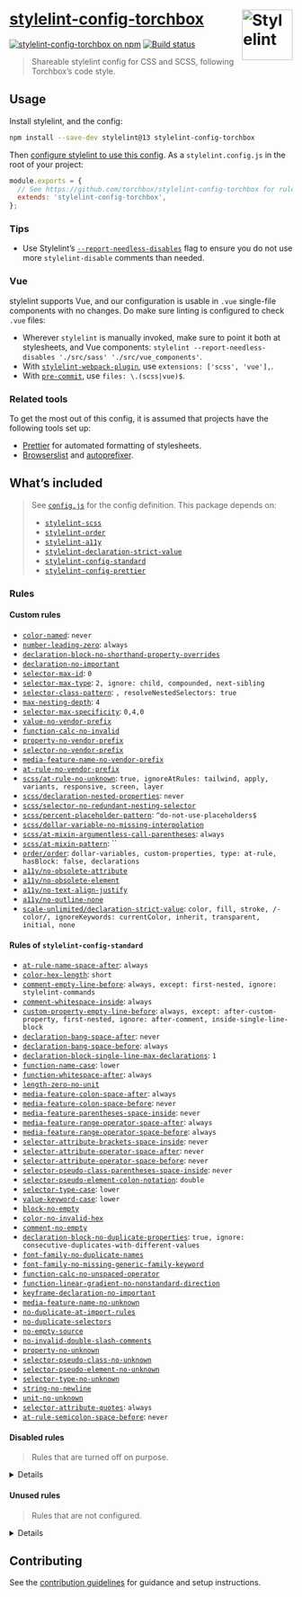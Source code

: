 # [stylelint-config-torchbox](https://www.npmjs.com/package/stylelint-config-torchbox) [<img src="https://raw.githubusercontent.com/torchbox/stylelint-config-torchbox/main/.github/stylelint-logo.svg?sanitize=true" alt="Stylelint" width="90" height="90" align="right">](https://stylelint.io)

[![stylelint-config-torchbox on npm](https://img.shields.io/npm/v/stylelint-config-torchbox.svg)](https://www.npmjs.com/package/stylelint-config-torchbox) [![Build status](https://github.com/torchbox/stylelint-config-torchbox/workflows/CI/badge.svg)](https://github.com/torchbox/stylelint-config-torchbox/actions)

> Shareable stylelint config for CSS and SCSS, following Torchbox’s code style.

## Usage

Install stylelint, and the config:

```sh
npm install --save-dev stylelint@13 stylelint-config-torchbox

```

Then [configure stylelint to use this config](https://stylelint.io/user-guide/configuration/#extends). As a `stylelint.config.js` in the root of your project:

```js
module.exports = {
  // See https://github.com/torchbox/stylelint-config-torchbox for rules.
  extends: 'stylelint-config-torchbox',
};
```

### Tips

- Use Stylelint’s [`--report-needless-disables`](https://stylelint.io/user-guide/node-api/#reportneedlessdisables) flag to ensure you do not use more `stylelint-disable` comments than needed.

### Vue

stylelint supports Vue, and our configuration is usable in `.vue` single-file components with no changes. Do make sure linting is configured to check `.vue` files:

- Wherever `stylelint` is manually invoked, make sure to point it both at stylesheets, and Vue components: `stylelint --report-needless-disables './src/sass' './src/vue_components'`.
- With [`stylelint-webpack-plugin`](https://webpack.js.org/plugins/stylelint-webpack-plugin/), use `extensions: ['scss', 'vue'],`.
- With [`pre-commit`](https://github.com/awebdeveloper/pre-commit-stylelint), use `files: \.(scss|vue)$`.

### Related tools

To get the most out of this config, it is assumed that projects have the following tools set up:

- [Prettier](https://prettier.io/) for automated formatting of stylesheets.
- [Browserslist](https://github.com/browserslist/browserslist) and [autoprefixer](https://github.com/postcss/autoprefixer).

## What’s included

> See [`config.js`](./config.js) for the config definition. This package depends on:
>
> - [`stylelint-scss`](https://github.com/kristerkari/stylelint-scss)
> - [`stylelint-order`](https://github.com/hudochenkov/stylelint-order)
> - [`stylelint-a11y`](https://github.com/YozhikM/stylelint-a11y)
> - [`stylelint-declaration-strict-value`](https://github.com/AndyOGo/stylelint-declaration-strict-value)
> - [`stylelint-config-standard`](https://github.com/stylelint/stylelint-config-standard)
> - [`stylelint-config-prettier`](https://github.com/prettier/stylelint-config-prettier)

<!-- Generated with: npm run build:docs -->

### Rules

#### Custom rules

- [`color-named`](https://stylelint.io/user-guide/rules/color-named/): `never`
- [`number-leading-zero`](https://stylelint.io/user-guide/rules/number-leading-zero/): `always`
- [`declaration-block-no-shorthand-property-overrides`](https://stylelint.io/user-guide/rules/declaration-block-no-shorthand-property-overrides/)
- [`declaration-no-important`](https://stylelint.io/user-guide/rules/declaration-no-important/)
- [`selector-max-id`](https://stylelint.io/user-guide/rules/selector-max-id/): `0`
- [`selector-max-type`](https://stylelint.io/user-guide/rules/selector-max-type/): `2, ignore: child, compounded, next-sibling`
- [`selector-class-pattern`](https://stylelint.io/user-guide/rules/selector-class-pattern/): `, resolveNestedSelectors: true`
- [`max-nesting-depth`](https://stylelint.io/user-guide/rules/max-nesting-depth/): `4`
- [`selector-max-specificity`](https://stylelint.io/user-guide/rules/selector-max-specificity/): `0,4,0`
- [`value-no-vendor-prefix`](https://stylelint.io/user-guide/rules/value-no-vendor-prefix/)
- [`function-calc-no-invalid`](https://stylelint.io/user-guide/rules/function-calc-no-invalid/)
- [`property-no-vendor-prefix`](https://stylelint.io/user-guide/rules/property-no-vendor-prefix/)
- [`selector-no-vendor-prefix`](https://stylelint.io/user-guide/rules/selector-no-vendor-prefix/)
- [`media-feature-name-no-vendor-prefix`](https://stylelint.io/user-guide/rules/media-feature-name-no-vendor-prefix/)
- [`at-rule-no-vendor-prefix`](https://stylelint.io/user-guide/rules/at-rule-no-vendor-prefix/)
- [`scss/at-rule-no-unknown`](https://github.com/kristerkari/stylelint-scss/blob/master/src/rules/at-rule-no-unknown/README.md): `true, ignoreAtRules: tailwind, apply, variants, responsive, screen, layer`
- [`scss/declaration-nested-properties`](https://github.com/kristerkari/stylelint-scss/blob/master/src/rules/declaration-nested-properties/README.md): `never`
- [`scss/selector-no-redundant-nesting-selector`](https://github.com/kristerkari/stylelint-scss/blob/master/src/rules/selector-no-redundant-nesting-selector/README.md)
- [`scss/percent-placeholder-pattern`](https://github.com/kristerkari/stylelint-scss/blob/master/src/rules/percent-placeholder-pattern/README.md): `^do-not-use-placeholders$`
- [`scss/dollar-variable-no-missing-interpolation`](https://github.com/kristerkari/stylelint-scss/blob/master/src/rules/dollar-variable-no-missing-interpolation/README.md)
- [`scss/at-mixin-argumentless-call-parentheses`](https://github.com/kristerkari/stylelint-scss/blob/master/src/rules/at-mixin-argumentless-call-parentheses/README.md): `always`
- [`scss/at-mixin-pattern`](https://github.com/kristerkari/stylelint-scss/blob/master/src/rules/at-mixin-pattern/README.md): ``
- [`order/order`](https://github.com/hudochenkov/stylelint-order/blob/master/rules/order/README.md): `dollar-variables, custom-properties, type: at-rule, hasBlock: false, declarations`
- [`a11y/no-obsolete-attribute`](https://github.com/YozhikM/stylelint-a11y/blob/master/src/rules/no-obsolete-attribute/README.md)
- [`a11y/no-obsolete-element`](https://github.com/YozhikM/stylelint-a11y/blob/master/src/rules/no-obsolete-element/README.md)
- [`a11y/no-text-align-justify`](https://github.com/YozhikM/stylelint-a11y/blob/master/src/rules/no-text-align-justify/README.md)
- [`a11y/no-outline-none`](https://github.com/YozhikM/stylelint-a11y/blob/master/src/rules/no-outline-none/README.md)
- [`scale-unlimited/declaration-strict-value`](https://github.com/AndyOGo/stylelint-declaration-strict-value): `color, fill, stroke, /-color/, ignoreKeywords: currentColor, inherit, transparent, initial, none`

#### Rules of `stylelint-config-standard`

- [`at-rule-name-space-after`](https://stylelint.io/user-guide/rules/at-rule-name-space-after/): `always`
- [`color-hex-length`](https://stylelint.io/user-guide/rules/color-hex-length/): `short`
- [`comment-empty-line-before`](https://stylelint.io/user-guide/rules/comment-empty-line-before/): `always, except: first-nested, ignore: stylelint-commands`
- [`comment-whitespace-inside`](https://stylelint.io/user-guide/rules/comment-whitespace-inside/): `always`
- [`custom-property-empty-line-before`](https://stylelint.io/user-guide/rules/custom-property-empty-line-before/): `always, except: after-custom-property, first-nested, ignore: after-comment, inside-single-line-block`
- [`declaration-bang-space-after`](https://stylelint.io/user-guide/rules/declaration-bang-space-after/): `never`
- [`declaration-bang-space-before`](https://stylelint.io/user-guide/rules/declaration-bang-space-before/): `always`
- [`declaration-block-single-line-max-declarations`](https://stylelint.io/user-guide/rules/declaration-block-single-line-max-declarations/): `1`
- [`function-name-case`](https://stylelint.io/user-guide/rules/function-name-case/): `lower`
- [`function-whitespace-after`](https://stylelint.io/user-guide/rules/function-whitespace-after/): `always`
- [`length-zero-no-unit`](https://stylelint.io/user-guide/rules/length-zero-no-unit/)
- [`media-feature-colon-space-after`](https://stylelint.io/user-guide/rules/media-feature-colon-space-after/): `always`
- [`media-feature-colon-space-before`](https://stylelint.io/user-guide/rules/media-feature-colon-space-before/): `never`
- [`media-feature-parentheses-space-inside`](https://stylelint.io/user-guide/rules/media-feature-parentheses-space-inside/): `never`
- [`media-feature-range-operator-space-after`](https://stylelint.io/user-guide/rules/media-feature-range-operator-space-after/): `always`
- [`media-feature-range-operator-space-before`](https://stylelint.io/user-guide/rules/media-feature-range-operator-space-before/): `always`
- [`selector-attribute-brackets-space-inside`](https://stylelint.io/user-guide/rules/selector-attribute-brackets-space-inside/): `never`
- [`selector-attribute-operator-space-after`](https://stylelint.io/user-guide/rules/selector-attribute-operator-space-after/): `never`
- [`selector-attribute-operator-space-before`](https://stylelint.io/user-guide/rules/selector-attribute-operator-space-before/): `never`
- [`selector-pseudo-class-parentheses-space-inside`](https://stylelint.io/user-guide/rules/selector-pseudo-class-parentheses-space-inside/): `never`
- [`selector-pseudo-element-colon-notation`](https://stylelint.io/user-guide/rules/selector-pseudo-element-colon-notation/): `double`
- [`selector-type-case`](https://stylelint.io/user-guide/rules/selector-type-case/): `lower`
- [`value-keyword-case`](https://stylelint.io/user-guide/rules/value-keyword-case/): `lower`
- [`block-no-empty`](https://stylelint.io/user-guide/rules/block-no-empty/)
- [`color-no-invalid-hex`](https://stylelint.io/user-guide/rules/color-no-invalid-hex/)
- [`comment-no-empty`](https://stylelint.io/user-guide/rules/comment-no-empty/)
- [`declaration-block-no-duplicate-properties`](https://stylelint.io/user-guide/rules/declaration-block-no-duplicate-properties/): `true, ignore: consecutive-duplicates-with-different-values`
- [`font-family-no-duplicate-names`](https://stylelint.io/user-guide/rules/font-family-no-duplicate-names/)
- [`font-family-no-missing-generic-family-keyword`](https://stylelint.io/user-guide/rules/font-family-no-missing-generic-family-keyword/)
- [`function-calc-no-unspaced-operator`](https://stylelint.io/user-guide/rules/function-calc-no-unspaced-operator/)
- [`function-linear-gradient-no-nonstandard-direction`](https://stylelint.io/user-guide/rules/function-linear-gradient-no-nonstandard-direction/)
- [`keyframe-declaration-no-important`](https://stylelint.io/user-guide/rules/keyframe-declaration-no-important/)
- [`media-feature-name-no-unknown`](https://stylelint.io/user-guide/rules/media-feature-name-no-unknown/)
- [`no-duplicate-at-import-rules`](https://stylelint.io/user-guide/rules/no-duplicate-at-import-rules/)
- [`no-duplicate-selectors`](https://stylelint.io/user-guide/rules/no-duplicate-selectors/)
- [`no-empty-source`](https://stylelint.io/user-guide/rules/no-empty-source/)
- [`no-invalid-double-slash-comments`](https://stylelint.io/user-guide/rules/no-invalid-double-slash-comments/)
- [`property-no-unknown`](https://stylelint.io/user-guide/rules/property-no-unknown/)
- [`selector-pseudo-class-no-unknown`](https://stylelint.io/user-guide/rules/selector-pseudo-class-no-unknown/)
- [`selector-pseudo-element-no-unknown`](https://stylelint.io/user-guide/rules/selector-pseudo-element-no-unknown/)
- [`selector-type-no-unknown`](https://stylelint.io/user-guide/rules/selector-type-no-unknown/)
- [`string-no-newline`](https://stylelint.io/user-guide/rules/string-no-newline/)
- [`unit-no-unknown`](https://stylelint.io/user-guide/rules/unit-no-unknown/)
- [`selector-attribute-quotes`](https://stylelint.io/user-guide/rules/selector-attribute-quotes/): `always`
- [`at-rule-semicolon-space-before`](https://stylelint.io/user-guide/rules/at-rule-semicolon-space-before/): `never`

#### Disabled rules

> Rules that are turned off on purpose.

<details>

- [`declaration-empty-line-before`](https://stylelint.io/user-guide/rules/declaration-empty-line-before/)
- [`no-descending-specificity`](https://stylelint.io/user-guide/rules/no-descending-specificity/)
- [`at-rule-no-unknown`](https://stylelint.io/user-guide/rules/at-rule-no-unknown/)
- [`at-rule-empty-line-before`](https://stylelint.io/user-guide/rules/at-rule-empty-line-before/)
- [`at-rule-name-case`](https://stylelint.io/user-guide/rules/at-rule-name-case/)
- [`at-rule-semicolon-newline-after`](https://stylelint.io/user-guide/rules/at-rule-semicolon-newline-after/)
- [`block-closing-brace-empty-line-before`](https://stylelint.io/user-guide/rules/block-closing-brace-empty-line-before/)
- [`block-closing-brace-newline-after`](https://stylelint.io/user-guide/rules/block-closing-brace-newline-after/)
- [`block-closing-brace-newline-before`](https://stylelint.io/user-guide/rules/block-closing-brace-newline-before/)
- [`block-closing-brace-space-before`](https://stylelint.io/user-guide/rules/block-closing-brace-space-before/)
- [`block-opening-brace-newline-after`](https://stylelint.io/user-guide/rules/block-opening-brace-newline-after/)
- [`block-opening-brace-space-after`](https://stylelint.io/user-guide/rules/block-opening-brace-space-after/)
- [`block-opening-brace-space-before`](https://stylelint.io/user-guide/rules/block-opening-brace-space-before/)
- [`color-hex-case`](https://stylelint.io/user-guide/rules/color-hex-case/)
- [`declaration-block-semicolon-newline-after`](https://stylelint.io/user-guide/rules/declaration-block-semicolon-newline-after/)
- [`declaration-block-semicolon-space-after`](https://stylelint.io/user-guide/rules/declaration-block-semicolon-space-after/)
- [`declaration-block-semicolon-space-before`](https://stylelint.io/user-guide/rules/declaration-block-semicolon-space-before/)
- [`declaration-block-trailing-semicolon`](https://stylelint.io/user-guide/rules/declaration-block-trailing-semicolon/)
- [`declaration-colon-newline-after`](https://stylelint.io/user-guide/rules/declaration-colon-newline-after/)
- [`declaration-colon-space-after`](https://stylelint.io/user-guide/rules/declaration-colon-space-after/)
- [`declaration-colon-space-before`](https://stylelint.io/user-guide/rules/declaration-colon-space-before/)
- [`function-comma-newline-after`](https://stylelint.io/user-guide/rules/function-comma-newline-after/)
- [`function-comma-space-after`](https://stylelint.io/user-guide/rules/function-comma-space-after/)
- [`function-comma-space-before`](https://stylelint.io/user-guide/rules/function-comma-space-before/)
- [`function-max-empty-lines`](https://stylelint.io/user-guide/rules/function-max-empty-lines/)
- [`function-parentheses-newline-inside`](https://stylelint.io/user-guide/rules/function-parentheses-newline-inside/)
- [`function-parentheses-space-inside`](https://stylelint.io/user-guide/rules/function-parentheses-space-inside/)
- [`indentation`](https://stylelint.io/user-guide/rules/indentation/)
- [`max-empty-lines`](https://stylelint.io/user-guide/rules/max-empty-lines/)
- [`media-feature-name-case`](https://stylelint.io/user-guide/rules/media-feature-name-case/)
- [`media-query-list-comma-newline-after`](https://stylelint.io/user-guide/rules/media-query-list-comma-newline-after/)
- [`media-query-list-comma-space-after`](https://stylelint.io/user-guide/rules/media-query-list-comma-space-after/)
- [`media-query-list-comma-space-before`](https://stylelint.io/user-guide/rules/media-query-list-comma-space-before/)
- [`no-eol-whitespace`](https://stylelint.io/user-guide/rules/no-eol-whitespace/)
- [`no-missing-end-of-source-newline`](https://stylelint.io/user-guide/rules/no-missing-end-of-source-newline/)
- [`number-no-trailing-zeros`](https://stylelint.io/user-guide/rules/number-no-trailing-zeros/)
- [`property-case`](https://stylelint.io/user-guide/rules/property-case/)
- [`rule-empty-line-before`](https://stylelint.io/user-guide/rules/rule-empty-line-before/)
- [`selector-combinator-space-after`](https://stylelint.io/user-guide/rules/selector-combinator-space-after/)
- [`selector-combinator-space-before`](https://stylelint.io/user-guide/rules/selector-combinator-space-before/)
- [`selector-descendant-combinator-no-non-space`](https://stylelint.io/user-guide/rules/selector-descendant-combinator-no-non-space/)
- [`selector-list-comma-newline-after`](https://stylelint.io/user-guide/rules/selector-list-comma-newline-after/)
- [`selector-list-comma-space-before`](https://stylelint.io/user-guide/rules/selector-list-comma-space-before/)
- [`selector-max-empty-lines`](https://stylelint.io/user-guide/rules/selector-max-empty-lines/)
- [`selector-pseudo-class-case`](https://stylelint.io/user-guide/rules/selector-pseudo-class-case/)
- [`selector-pseudo-element-case`](https://stylelint.io/user-guide/rules/selector-pseudo-element-case/)
- [`unit-case`](https://stylelint.io/user-guide/rules/unit-case/)
- [`value-list-comma-newline-after`](https://stylelint.io/user-guide/rules/value-list-comma-newline-after/)
- [`value-list-comma-space-after`](https://stylelint.io/user-guide/rules/value-list-comma-space-after/)
- [`value-list-comma-space-before`](https://stylelint.io/user-guide/rules/value-list-comma-space-before/)
- [`value-list-max-empty-lines`](https://stylelint.io/user-guide/rules/value-list-max-empty-lines/)
- [`no-extra-semicolons`](https://stylelint.io/user-guide/rules/no-extra-semicolons/)
- [`linebreaks`](https://stylelint.io/user-guide/rules/linebreaks/)
- [`max-line-length`](https://stylelint.io/user-guide/rules/max-line-length/)
- [`function-comma-newline-before`](https://stylelint.io/user-guide/rules/function-comma-newline-before/)
- [`value-list-comma-newline-before`](https://stylelint.io/user-guide/rules/value-list-comma-newline-before/)
- [`declaration-block-semicolon-newline-before`](https://stylelint.io/user-guide/rules/declaration-block-semicolon-newline-before/)
- [`block-closing-brace-space-after`](https://stylelint.io/user-guide/rules/block-closing-brace-space-after/)
- [`block-opening-brace-newline-before`](https://stylelint.io/user-guide/rules/block-opening-brace-newline-before/)
- [`selector-list-comma-newline-before`](https://stylelint.io/user-guide/rules/selector-list-comma-newline-before/)
- [`selector-list-comma-space-after`](https://stylelint.io/user-guide/rules/selector-list-comma-space-after/)
- [`media-query-list-comma-newline-before`](https://stylelint.io/user-guide/rules/media-query-list-comma-newline-before/)
- [`at-rule-name-newline-after`](https://stylelint.io/user-guide/rules/at-rule-name-newline-after/)
- [`no-empty-first-line`](https://stylelint.io/user-guide/rules/no-empty-first-line/)
- [`unicode-bom`](https://stylelint.io/user-guide/rules/unicode-bom/)
- [`string-quotes`](https://stylelint.io/user-guide/rules/string-quotes/)

</details>

#### Unused rules

> Rules that are not configured.

<details>

- [`comment-word-disallowed-list`](https://stylelint.io/user-guide/rules/comment-word-disallowed-list/)
- [`custom-media-pattern`](https://stylelint.io/user-guide/rules/custom-media-pattern/)
- [`custom-property-pattern`](https://stylelint.io/user-guide/rules/custom-property-pattern/)
- [`declaration-block-no-redundant-longhand-properties`](https://stylelint.io/user-guide/rules/declaration-block-no-redundant-longhand-properties/)
- [`declaration-property-unit-disallowed-list`](https://stylelint.io/user-guide/rules/declaration-property-unit-disallowed-list/)
- [`declaration-property-unit-allowed-list`](https://stylelint.io/user-guide/rules/declaration-property-unit-allowed-list/)
- [`declaration-property-value-disallowed-list`](https://stylelint.io/user-guide/rules/declaration-property-value-disallowed-list/)
- [`declaration-property-value-allowed-list`](https://stylelint.io/user-guide/rules/declaration-property-value-allowed-list/)
- [`font-family-name-quotes`](https://stylelint.io/user-guide/rules/font-family-name-quotes/)
- [`font-weight-notation`](https://stylelint.io/user-guide/rules/font-weight-notation/)
- [`function-disallowed-list`](https://stylelint.io/user-guide/rules/function-disallowed-list/)
- [`function-url-no-scheme-relative`](https://stylelint.io/user-guide/rules/function-url-no-scheme-relative/)
- [`function-url-quotes`](https://stylelint.io/user-guide/rules/function-url-quotes/)
- [`function-url-scheme-disallowed-list`](https://stylelint.io/user-guide/rules/function-url-scheme-disallowed-list/)
- [`function-url-scheme-allowed-list`](https://stylelint.io/user-guide/rules/function-url-scheme-allowed-list/)
- [`function-allowed-list`](https://stylelint.io/user-guide/rules/function-allowed-list/)
- [`keyframes-name-pattern`](https://stylelint.io/user-guide/rules/keyframes-name-pattern/)
- [`linebreaks`](https://stylelint.io/user-guide/rules/linebreaks/)
- [`media-feature-name-disallowed-list`](https://stylelint.io/user-guide/rules/media-feature-name-disallowed-list/)
- [`media-feature-name-value-allowed-list`](https://stylelint.io/user-guide/rules/media-feature-name-value-allowed-list/)
- [`media-feature-name-allowed-list`](https://stylelint.io/user-guide/rules/media-feature-name-allowed-list/)
- [`no-empty-first-line`](https://stylelint.io/user-guide/rules/no-empty-first-line/)
- [`no-unknown-animations`](https://stylelint.io/user-guide/rules/no-unknown-animations/)
- [`number-max-precision`](https://stylelint.io/user-guide/rules/number-max-precision/)
- [`property-disallowed-list`](https://stylelint.io/user-guide/rules/property-disallowed-list/)
- [`property-allowed-list`](https://stylelint.io/user-guide/rules/property-allowed-list/)
- [`scss/partial-no-import`](https://github.com/kristerkari/stylelint-scss/blob/master/src/rules/partial-no-import/README.md)
- [`scss/selector-nest-combinators`](https://github.com/kristerkari/stylelint-scss/blob/master/src/rules/selector-nest-combinators/README.md)
- [`selector-attribute-operator-disallowed-list`](https://stylelint.io/user-guide/rules/selector-attribute-operator-disallowed-list/)
- [`selector-attribute-operator-allowed-list`](https://stylelint.io/user-guide/rules/selector-attribute-operator-allowed-list/)
- [`selector-combinator-disallowed-list`](https://stylelint.io/user-guide/rules/selector-combinator-disallowed-list/)
- [`selector-combinator-allowed-list`](https://stylelint.io/user-guide/rules/selector-combinator-allowed-list/)
- [`selector-max-attribute`](https://stylelint.io/user-guide/rules/selector-max-attribute/)
- [`selector-max-class`](https://stylelint.io/user-guide/rules/selector-max-class/)
- [`selector-max-combinators`](https://stylelint.io/user-guide/rules/selector-max-combinators/)
- [`selector-max-compound-selectors`](https://stylelint.io/user-guide/rules/selector-max-compound-selectors/)
- [`selector-max-pseudo-class`](https://stylelint.io/user-guide/rules/selector-max-pseudo-class/)
- [`selector-max-universal`](https://stylelint.io/user-guide/rules/selector-max-universal/)
- [`selector-nested-pattern`](https://stylelint.io/user-guide/rules/selector-nested-pattern/)
- [`selector-pseudo-class-disallowed-list`](https://stylelint.io/user-guide/rules/selector-pseudo-class-disallowed-list/)
- [`selector-pseudo-class-allowed-list`](https://stylelint.io/user-guide/rules/selector-pseudo-class-allowed-list/)
- [`selector-pseudo-element-disallowed-list`](https://stylelint.io/user-guide/rules/selector-pseudo-element-disallowed-list/)
- [`selector-pseudo-element-allowed-list`](https://stylelint.io/user-guide/rules/selector-pseudo-element-allowed-list/)
- [`time-min-milliseconds`](https://stylelint.io/user-guide/rules/time-min-milliseconds/)
- [`unit-disallowed-list`](https://stylelint.io/user-guide/rules/unit-disallowed-list/)
- [`unit-allowed-list`](https://stylelint.io/user-guide/rules/unit-allowed-list/)
- [`value-keyword-case`](https://stylelint.io/user-guide/rules/value-keyword-case/)
- [`scss/dollar-variable-pattern`](https://github.com/kristerkari/stylelint-scss/blob/master/src/rules/dollar-variable-pattern/README.md)
- [`scss/at-function-pattern`](https://github.com/kristerkari/stylelint-scss/blob/master/src/rules/at-function-pattern/README.md)
- [`scss/at-import-partial-extension-blacklist`](https://github.com/kristerkari/stylelint-scss/blob/master/src/rules/at-import-partial-extension-blacklist/README.md)
- [`scss/at-import-partial-extension-whitelist`](https://github.com/kristerkari/stylelint-scss/blob/master/src/rules/at-import-partial-extension-whitelist/README.md)
- [`scss/dollar-variable-default`](https://github.com/kristerkari/stylelint-scss/blob/master/src/rules/dollar-variable-default/README.md)
- [`scss/no-dollar-variables`](https://github.com/kristerkari/stylelint-scss/blob/master/src/rules/no-dollar-variables/README.md)
- [`order/properties-alphabetical-order`](https://github.com/hudochenkov/stylelint-order/blob/master/rules/properties-alphabetical-order/README.md)
- [`a11y/content-property-no-static-value`](https://github.com/YozhikM/stylelint-a11y/blob/master/src/rules/content-property-no-static-value/README.md)
- [`a11y/font-size-is-readable`](https://github.com/YozhikM/stylelint-a11y/blob/master/src/rules/font-size-is-readable/README.md)
- [`a11y/line-height-is-vertical-rhythmed`](https://github.com/YozhikM/stylelint-a11y/blob/master/src/rules/line-height-is-vertical-rhythmed/README.md)
- [`a11y/media-prefers-color-scheme`](https://github.com/YozhikM/stylelint-a11y/blob/master/src/rules/media-prefers-color-scheme/README.md)
- [`a11y/media-prefers-reduced-motion`](https://github.com/YozhikM/stylelint-a11y/blob/master/src/rules/media-prefers-reduced-motion/README.md)
- [`a11y/no-display-none`](https://github.com/YozhikM/stylelint-a11y/blob/master/src/rules/no-display-none/README.md)
- [`a11y/no-spread-text`](https://github.com/YozhikM/stylelint-a11y/blob/master/src/rules/no-spread-text/README.md)
- [`a11y/selector-pseudo-class-focus`](https://github.com/YozhikM/stylelint-a11y/blob/master/src/rules/selector-pseudo-class-focus/README.md)
- [`at-rule-disallowed-list`](https://stylelint.io/user-guide/rules/at-rule-disallowed-list/)
- [`at-rule-property-required-list`](https://stylelint.io/user-guide/rules/at-rule-property-required-list/)
- [`at-rule-allowed-list`](https://stylelint.io/user-guide/rules/at-rule-allowed-list/)
- [`color-no-hex`](https://stylelint.io/user-guide/rules/color-no-hex/)
- [`selector-id-pattern`](https://stylelint.io/user-guide/rules/selector-id-pattern/)
- [`scss/at-else-closing-brace-newline-after`](https://github.com/kristerkari/stylelint-scss/blob/master/src/rules/at-else-closing-brace-newline-after/README.md)
- [`scss/at-else-closing-brace-space-after`](https://github.com/kristerkari/stylelint-scss/blob/master/src/rules/at-else-closing-brace-space-after/README.md)
- [`scss/at-else-empty-line-before`](https://github.com/kristerkari/stylelint-scss/blob/master/src/rules/at-else-empty-line-before/README.md)
- [`scss/at-else-if-parentheses-space-before`](https://github.com/kristerkari/stylelint-scss/blob/master/src/rules/at-else-if-parentheses-space-before/README.md)
- [`scss/at-extend-no-missing-placeholder`](https://github.com/kristerkari/stylelint-scss/blob/master/src/rules/at-extend-no-missing-placeholder/README.md)
- [`scss/at-function-parentheses-space-before`](https://github.com/kristerkari/stylelint-scss/blob/master/src/rules/at-function-parentheses-space-before/README.md)
- [`scss/at-if-closing-brace-newline-after`](https://github.com/kristerkari/stylelint-scss/blob/master/src/rules/at-if-closing-brace-newline-after/README.md)
- [`scss/at-if-closing-brace-space-after`](https://github.com/kristerkari/stylelint-scss/blob/master/src/rules/at-if-closing-brace-space-after/README.md)
- [`scss/at-import-no-partial-leading-underscore`](https://github.com/kristerkari/stylelint-scss/blob/master/src/rules/at-import-no-partial-leading-underscore/README.md)
- [`scss/at-mixin-parentheses-space-before`](https://github.com/kristerkari/stylelint-scss/blob/master/src/rules/at-mixin-parentheses-space-before/README.md)
- [`scss/declaration-nested-properties-no-divided-groups`](https://github.com/kristerkari/stylelint-scss/blob/master/src/rules/declaration-nested-properties-no-divided-groups/README.md)
- [`scss/dollar-variable-colon-newline-after`](https://github.com/kristerkari/stylelint-scss/blob/master/src/rules/dollar-variable-colon-newline-after/README.md)
- [`scss/dollar-variable-colon-space-after`](https://github.com/kristerkari/stylelint-scss/blob/master/src/rules/dollar-variable-colon-space-after/README.md)
- [`scss/dollar-variable-colon-space-before`](https://github.com/kristerkari/stylelint-scss/blob/master/src/rules/dollar-variable-colon-space-before/README.md)
- [`scss/dollar-variable-empty-line-before`](https://github.com/kristerkari/stylelint-scss/blob/master/src/rules/dollar-variable-empty-line-before/README.md)
- [`scss/double-slash-comment-empty-line-before`](https://github.com/kristerkari/stylelint-scss/blob/master/src/rules/double-slash-comment-empty-line-before/README.md)
- [`scss/double-slash-comment-inline`](https://github.com/kristerkari/stylelint-scss/blob/master/src/rules/double-slash-comment-inline/README.md)
- [`scss/double-slash-comment-whitespace-inside`](https://github.com/kristerkari/stylelint-scss/blob/master/src/rules/double-slash-comment-whitespace-inside/README.md)
- [`scss/operator-no-newline-after`](https://github.com/kristerkari/stylelint-scss/blob/master/src/rules/operator-no-newline-after/README.md)
- [`scss/operator-no-newline-before`](https://github.com/kristerkari/stylelint-scss/blob/master/src/rules/operator-no-newline-before/README.md)
- [`scss/operator-no-unspaced`](https://github.com/kristerkari/stylelint-scss/blob/master/src/rules/operator-no-unspaced/README.md)
- [`alpha-value-notation`](https://stylelint.io/user-guide/rules/alpha-value-notation/)
- [`color-function-notation`](https://stylelint.io/user-guide/rules/color-function-notation/)
- [`hue-degree-notation`](https://stylelint.io/user-guide/rules/hue-degree-notation/)
- [`scss/comment-no-empty`](https://github.com/kristerkari/stylelint-scss/blob/master/src/rules/comment-no-empty/README.md)
- [`scss/dollar-variable-empty-line-after`](https://github.com/kristerkari/stylelint-scss/blob/master/src/rules/dollar-variable-empty-line-after/README.md)
- [`scss/dollar-variable-first-in-block`](https://github.com/kristerkari/stylelint-scss/blob/master/src/rules/dollar-variable-first-in-block/README.md)
- [`scss/no-duplicate-mixins`](https://github.com/kristerkari/stylelint-scss/blob/master/src/rules/no-duplicate-mixins/README.md)
- [`scss/no-global-function-names`](https://github.com/kristerkari/stylelint-scss/blob/master/src/rules/no-global-function-names/README.md)
- [`scss/at-each-key-value-single-line`](https://github.com/kristerkari/stylelint-scss/blob/master/src/rules/at-each-key-value-single-line/README.md)
- [`scss/at-function-named-arguments`](https://github.com/kristerkari/stylelint-scss/blob/master/src/rules/at-function-named-arguments/README.md)
- [`scss/at-if-no-null`](https://github.com/kristerkari/stylelint-scss/blob/master/src/rules/at-if-no-null/README.md)
- [`scss/at-import-partial-extension`](https://github.com/kristerkari/stylelint-scss/blob/master/src/rules/at-import-partial-extension/README.md)
- [`scss/at-mixin-named-arguments`](https://github.com/kristerkari/stylelint-scss/blob/master/src/rules/at-mixin-named-arguments/README.md)
- [`scss/at-rule-conditional-no-parentheses`](https://github.com/kristerkari/stylelint-scss/blob/master/src/rules/at-rule-conditional-no-parentheses/README.md)
- [`scss/comment-no-loud`](https://github.com/kristerkari/stylelint-scss/blob/master/src/rules/comment-no-loud/README.md)
- [`scss/dimension-no-non-numeric-values`](https://github.com/kristerkari/stylelint-scss/blob/master/src/rules/dimension-no-non-numeric-values/README.md)
- [`scss/function-color-relative`](https://github.com/kristerkari/stylelint-scss/blob/master/src/rules/function-color-relative/README.md)
- [`scss/function-quote-no-quoted-strings-inside`](https://github.com/kristerkari/stylelint-scss/blob/master/src/rules/function-quote-no-quoted-strings-inside/README.md)
- [`scss/function-unquote-no-unquoted-strings-inside`](https://github.com/kristerkari/stylelint-scss/blob/master/src/rules/function-unquote-no-unquoted-strings-inside/README.md)
- [`scss/map-keys-quotes`](https://github.com/kristerkari/stylelint-scss/blob/master/src/rules/map-keys-quotes/README.md)
- [`scss/no-duplicate-dollar-variables`](https://github.com/kristerkari/stylelint-scss/blob/master/src/rules/no-duplicate-dollar-variables/README.md)
- [`scss/selector-no-union-class-name`](https://github.com/kristerkari/stylelint-scss/blob/master/src/rules/selector-no-union-class-name/README.md)
- [`scss/media-feature-value-dollar-variable`](https://github.com/kristerkari/stylelint-scss/blob/master/src/rules/media-feature-value-dollar-variable/README.md)
- [`selector-no-qualifying-type`](https://stylelint.io/user-guide/rules/selector-no-qualifying-type/)
- [`shorthand-property-no-redundant-values`](https://stylelint.io/user-guide/rules/shorthand-property-no-redundant-values/)
- [`order/properties-order`](https://github.com/hudochenkov/stylelint-order/blob/master/rules/properties-order/README.md)

</details>

## Contributing

See the [contribution guidelines](CONTRIBUTING.md) for guidance and setup instructions.
